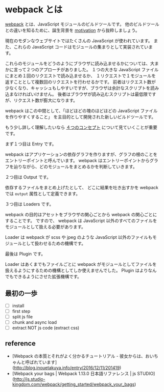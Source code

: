 webpack とは
=====

[webpack](https://webpack.js.org/) とは、JavaScript モジュールのビルドツールです。
他のビルドツールとの違いを知るために、誕生背景を [motivation](http://webpack.github.io/docs/motivation.html) から抜粋しましょう。

現在のモダンなウェブサイトではたくさんの JavaScript が使われています。
また、これらの JavaScript コードはモジュールの集まりとして実装されています。

これらのモジュールをどうのようにブラウザに読み込ませるかについては、大まかに言って２つのアプローチがありました。
１つの大きな JavaScript ファイルにまとめ１回のリクエストで読み込ませるか、
１リクエストで１モジュールを返すこととして複数回のリクエストを行わせるかです。
前者はリクエスト数が少なくなり、キャッシュもしやすいですが、ブラウザは余計なスクリプトを読み込まなければいけません。
後者はブラウザが読み込むスクリプトは最低限ですが、リクエスト数が膨大になります。

webpack はこの中間として、「ほどほどの塊のほどほどの JavaScript ファイルを作りやすくすること」
を主目的として開発された新しいビルドツールです。

もう少し詳しく理解したいなら [４つのコンセプト](https://webpack.js.org/concepts/) について見ていくことが重要です。

まず１つ目は Entry です。

webpack はアプリケーションの依存グラフを作りますが、グラフの根のことをエントリーポイントと呼んでいます。
webpack はエントリーポイントからグラフを辿りながら、どのモジュールをまとめるかを判断していきます。

２つ目は Output です。

依存するファイルをまとめ上げたとして、
どこに結果を吐き出すかを webpack では `output` 属性として定義できます。

３つ目は Loaders です。

webpack の目的はアセットをブラウザの関心ごとから webpack の関心ごとにすることです。
ですので、 webpack は JavaScript 以外のすべてのファイルをモジュールとして扱える必要があります。

Loader は webpack が scss や jpeg のような JavaScript 以外のファイルもモジュールとして扱わせるための機構です。

最後は Plugin です。

Loader はあくまでもファイルごとに webpack がモジュールとしてファイルを扱えるようにするための機構としてしか使えませんでした。
Plugin はよりなんでもできるようにさせた拡張機構です。

最初の一歩
----

- [ ] install
- [ ] first step
- [ ] split js file
- [ ] chunk and async load
- [ ] extract NOT js code (extract css)

reference
-----

- [Webpack の本質とそれがよく分かるチュートリアル - 彼女からは、おいちゃんと呼ばれています]
  (http://blog.inouetakuya.info/entry/2016/12/11/201419)
- [Webpack your bags | Webpack 1.13.0 日本語リファレンス | js STUDIO]
  (http://js.studio-kingdom.com/webpack/getting_started/webpack_your_bags)
